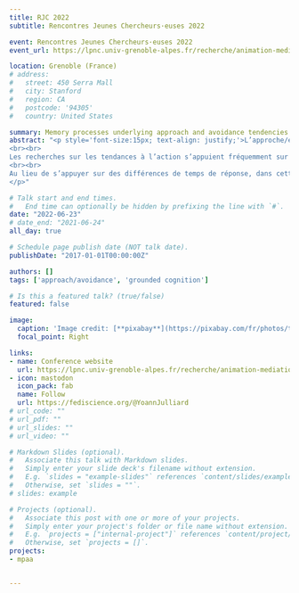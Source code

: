 ```yaml
---
title: RJC 2022
subtitle: Rencontres Jeunes Chercheurs·euses 2022

event: Rencontres Jeunes Chercheurs·euses 2022
event_url: https://lpnc.univ-grenoble-alpes.fr/recherche/animation-mediation-scientifique/rencontres-jeunes-chercheurs-rjc-lpnc 

location: Grenoble (France)
# address:
#   street: 450 Serra Mall
#   city: Stanford
#   region: CA
#   postcode: '94305'
#   country: United States

summary: Memory processes underlying approach and avoidance tendencies
abstract: "<p style='font-size:15px; text-align: justify;'>L’approche/évitement est un comportement de base des organismes vivants et notamment des humains. Ainsi, être capable de capter les tendances à l’approche/évitement des individus, au moins en partie, constituerait une avancée scientifique importante, tant en termes appliqués que théoriques. 
<br><br>
Les recherches sur les tendances à l’action s’appuient fréquemment sur le temps requis pour enclencher une réponse d’approche ou d’évitement face à un stimulus. Ces recherches ont permis de mettre en évidence un temps de réponse plus court pour approcher des stimuli positifs et éviter des stimuli négatifs que pour approcher des stimuli négatifs et éviter des stimuli positifs (e.g., Rougier et al., 2018). 
<br><br>
Au lieu de s’appuyer sur des différences de temps de réponse, dans cette recherche nous testerons si la perception de flux visuels d’approche/évitement peut être influencée par la présentation de mots positifs/négatifs. Selon une approche incarnée de la cognition (e.g., Act-In, Versace et al., 2014) la perception de stimuli précédemment approchés (e.g., positifs) devrait réactiver au niveau sensorimoteur un flux visuel d’approche et la perception de stimuli précédemment évités (e.g., négatifs) un flux visuel d’évitement. Ainsi, la perception de flux visuels d’approche/évitement devrait être influencée par la présentation de stimuli positifs/négatifs. Les recherches présentées visent à mettre cette hypothèse à l’épreuve.
</p>"

# Talk start and end times.
#   End time can optionally be hidden by prefixing the line with `#`.
date: "2022-06-23"
# date_end: "2021-06-24"
all_day: true

# Schedule page publish date (NOT talk date).
publishDate: "2017-01-01T00:00:00Z"

authors: []
tags: ['approach/avoidance', 'grounded cognition']

# Is this a featured talk? (true/false)
featured: false

image:
  caption: 'Image credit: [**pixabay**](https://pixabay.com/fr/photos/téléphérique-grenoble-ville-isère-3415315/)'
  focal_point: Right

links:
- name: Conference website
  url: https://lpnc.univ-grenoble-alpes.fr/recherche/animation-mediation-scientifique/rencontres-jeunes-chercheurs-rjc-lpnc 
- icon: mastodon
  icon_pack: fab
  name: Follow
  url: https://fediscience.org/@YoannJulliard
# url_code: ""
# url_pdf: ""
# url_slides: ""
# url_video: ""

# Markdown Slides (optional).
#   Associate this talk with Markdown slides.
#   Simply enter your slide deck's filename without extension.
#   E.g. `slides = "example-slides"` references `content/slides/example-slides.md`.
#   Otherwise, set `slides = ""`.
# slides: example

# Projects (optional).
#   Associate this post with one or more of your projects.
#   Simply enter your project's folder or file name without extension.
#   E.g. `projects = ["internal-project"]` references `content/project/deep-learning/index.md`.
#   Otherwise, set `projects = []`.
projects:
- mpaa


---
```

